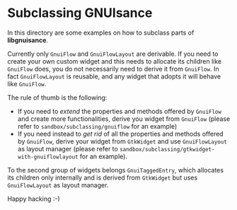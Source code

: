 Subclassing GNUIsance
=====================

In this directory are some examples on how to subclass parts of
**libgnuisance**.

Currently only `GnuiFlow` and `GnuiFlowLayout` are derivable. If you need to
create your own custom widget and this needs to allocate its children like
`GnuiFlow` does, you do not necessarily need to derive it from `GnuiFlow`. In
fact `GnuiFlowLayout` is reusable, and any widget that adopts it will behave
like `GnuiFlow`.

The rule of thumb is the following:

* If you need to _extend_ the properties and methods offered by `GnuiFlow` and
  create more functionalities, derive you widget from `GnuiFlow` (please refer
  to `sandbox/subclassing/gnuiflow` for an example)
* If you need instead to _get rid_ of all the properties and methods offered by
  `GnuiFlow`, derive your widget from `GtkWidget` and use `GnuiFlowLayout` as
  layout manager (please refer to
  `sandbox/subclassing/gtkwidget-with-gnuiflowlayout` for an
  example).

To the second group of widgets belongs `GnuiTaggedEntry`, which allocates its
children only internally and is derived from `GtkWidget` but uses
`GnuiFlowLayout` as layout manager.

Happy hacking :-)
